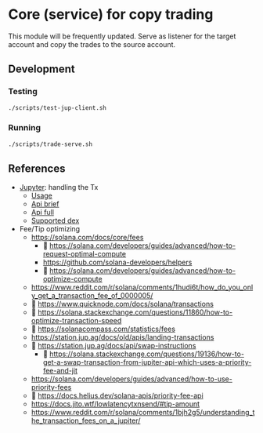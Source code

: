 # Core (service) for copy trading

This module will be frequently updated. Serve as listener for the target account and copy the trades to the source account.

## Development

### Testing

```bash
./scripts/test-jup-client.sh
```

### Running

```bash
./scripts/trade-serve.sh
```

## References

- [Jupyter](https://jup.ag/): handling the Tx
    - [Usage](https://station.jup.ag/docs/)
    - [Api brief](https://station.jup.ag/docs/swap-api/get-quote)
    - [Api full](https://station.jup.ag/docs/api/introduction)
    - [Supported dex](https://api.jup.ag/swap/v1/program-id-to-label)
- Fee/Tip optimizing
    - https://solana.com/docs/core/fees
        - 📌 https://solana.com/developers/guides/advanced/how-to-request-optimal-compute
        - https://github.com/solana-developers/helpers
        - 🍭 https://solana.com/developers/guides/advanced/how-to-optimize-compute
    - https://www.reddit.com/r/solana/comments/1hudi6t/how_do_you_only_get_a_transaction_fee_of_0000005/
    - 🍭 https://www.quicknode.com/docs/solana/transactions
    - 🍭 https://solana.stackexchange.com/questions/11860/how-to-optimize-transaction-speed
    - 🥵 https://solanacompass.com/statistics/fees
    - https://station.jup.ag/docs/old/apis/landing-transactions
    - 📌 https://station.jup.ag/docs/api/swap-instructions
        - 🥵 https://solana.stackexchange.com/questions/19136/how-to-get-a-swap-transaction-from-jupiter-api-which-uses-a-priority-fee-and-jit
    - https://solana.com/developers/guides/advanced/how-to-use-priority-fees
    - 🤔 https://docs.helius.dev/solana-apis/priority-fee-api
    - https://docs.jito.wtf/lowlatencytxnsend/#tip-amount
    - https://www.reddit.com/r/solana/comments/1bjh2g5/understanding_the_transaction_fees_on_a_jupiter/
